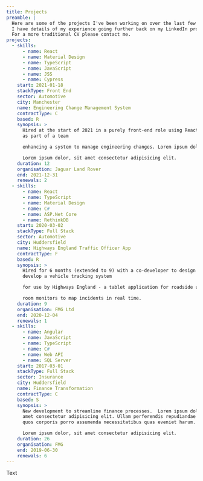 ```yaml
---
title: Projects
preamble: |
  Here are some of the projects I've been working on over the last few years. 
  I have details of my experience going further back on my LinkedIn profile.
  For a more traditional CV please contact me.
projects:
  - skills:
      - name: React
      - name: Material Design
      - name: TypeScript
      - name: JavaScript
      - name: JSS
      - name: Cypress
    start: 2021-01-18
    stackType: Front End
    sector: Automotive
    city: Manchester
    name: Engineering Change Management System
    contractType: C
    based: R
    synopsis: >
      Hired at the start of 2021 in a purely front-end role using React to work
      as part of a team

      enhancing a system to manage engineering changes. Lorem ipsum dolor, sit amet consectetur adipisicing elit. 

      Lorem ipsum dolor, sit amet consectetur adipisicing elit. 
    duration: 12
    organisation: Jaguar Land Rover
    end: 2021-12-31
    renewals: 2
  - skills:
      - name: React
      - name: TypeScript
      - name: Material Design
      - name: C#
      - name: ASP.Net Core
      - name: RethinkDB
    start: 2020-03-02
    stackType: Full Stack
    sector: Automotive
    city: Huddersfield
    name: Highways England Traffic Officer App
    contractType: F
    based: R
    synopsis: >
      Hired for 6 months (extended to 9) with a co-developer to design and
      develop a vehicle tracking system

      for use by Highways England - a tablet application for roadside use by traffic officers, and a portal for control

      room monitors to map incidents in real time.
    duration: 9
    organisation: FMG Ltd
    end: 2020-12-04
    renewals: 1
  - skills:
      - name: Angular
      - name: JavaScript
      - name: TypeScript
      - name: C#
      - name: Web API
      - name: SQL Server
    start: 2017-03-01
    stackType: Full Stack
    sector: Insurance
    city: Huddersfield
    name: Finance Transformation
    contractType: C
    based: S
    synopsis: >
      New development to streamline finance processes.  Lorem ipsum dolor, sit
      amet consectetur adipisicing elit. Ullam perferendis repudiandae facilis
      quos corporis porro assumenda necessitatibus quas eveniet harum.

      Lorem ipsum dolor, sit amet consectetur adipisicing elit. 
    duration: 26
    organisation: FMG
    end: 2019-06-30
    renewals: 6
---
```

Text